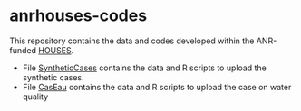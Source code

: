 # anrhouses-codes

This repository contains the data and codes developed within the ANR-funded [HOUSES](https://anrhouses.github.io/).
- File [SyntheticCases](./SyntheticCases) contains the data and R scripts to upload the synthetic cases.
- File [CasEau](./CasEau) contains the data and R scripts to upload the case on water quality
